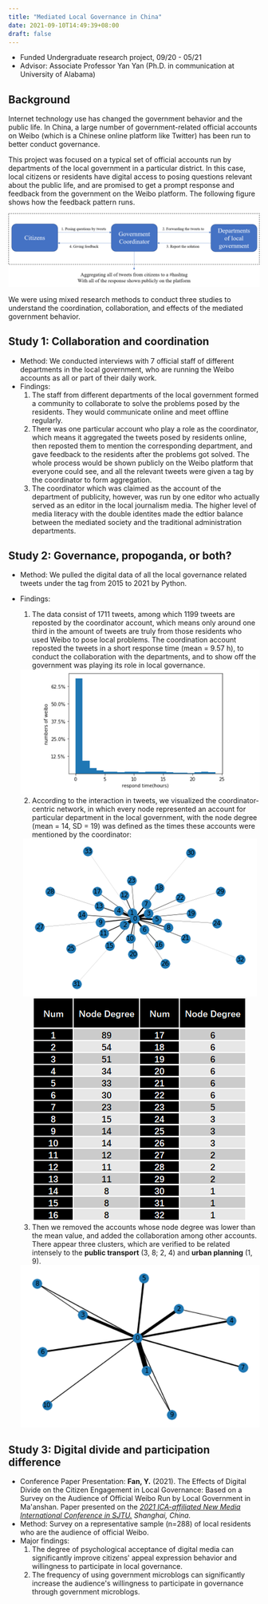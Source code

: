 ```yaml
---
title: "Mediated Local Governance in China"
date: 2021-09-10T14:49:39+08:00
draft: false
---
```


 - Funded Undergraduate research project, 09/20 - 05/21
 - Advisor: Associate Professor Yan Yan (Ph.D. in communication at University of Alabama)

## Background

Internet technology use has changed the government behavior and the public life. In China, a large number of government-related official accounts on Weibo (which is a Chinese online platform like Twitter) has been run to better conduct governance.

This project was focused on a typical set of official accounts run by departments of the local government in a particular district. In this case, local citizens or residents have digital access to posing questions relevant about the public life, and are promised to get a prompt response and feedback from the government on the Weibo platform. The following figure shows how the feedback pattern runs.

<div align = center>
        <img src = "https://raw.githubusercontent.com/YbFan115/ybfan115.github.io/master/resources/_gen/images/MediatedGovern.png">
    </div>

We were using mixed research methods to conduct three studies to understand the coordination, collaboration, and effects of the mediated government behavior.

## Study 1: Collaboration and coordination

- Method: We conducted interviews with 7 official staff of different departments in the local government, who are running the Weibo accounts as all or part of their daily work.
- Findings:
    1. The staff from different departments of the local government formed a community to collaborate to solve the problems posed by the residents. They would communicate online and meet offline regularly. 
    2. There was one particular account who play a role as the coordinator, which means it aggregated the tweets posed by residents online, then reposted them to mention the corresponding department, and gave feedback to the residents after the problems got solved. The whole process would be shown publicly on the Weibo platform that everyone could see, and all the relevant tweets were given a tag by the coordinator to form aggregation.
    3. The coordinator which was claimed as the account of the department of publicity, however, was run by one editor who actually served as an  editor in the local journalism media. The higher level of media literacy with the double identites made the edtior balance between the mediated society and the traditional administration departments.


## Study 2: Governance, propoganda, or both?

- Method: We pulled the digital data of all the local governance related tweets under the tag from 2015 to 2021 by Python. 

- Findings:
    1. The data consist of 1711 tweets, among which 1199 tweets are reposted by the coordinator account, which means only around one third in the amount of tweets are truly from those residents who used Weibo to pose local problems. The coordination account reposted the tweets in a short response time (mean = 9.57 h),  to conduct the collaboration with the departments, and to show off the government was playing its role in local governance.
    <div align = center>
        <img src = "https://raw.githubusercontent.com/YbFan115/ybfan115.github.io/master/resources/_gen/images/ResponseTime.png">
    </div>

    2. According to the interaction in tweets, we visualized the coordinator-centric network, in which every node represented an account for particular department in the local government, with the node degree (mean = 14, SD = 19) was defined as the times these accounts were mentioned by the coordinator:
    <div align = center>
        <img src = "https://raw.githubusercontent.com/YbFan115/ybfan115.github.io/master/resources/_gen/images/Govern_network_raw.png">
        <img src = "https://raw.githubusercontent.com/YbFan115/ybfan115.github.io/master/resources/_gen/images/Govern_network_column.png">
    </div>

    3. Then we removed the accounts whose node degree was lower than the mean value, and added the collaboration among other accounts. There appear three clusters, which are verified to be related intensely to the **public transport** (3, 8; 2, 4) and **urban planning** (1, 9).

    <div align = center>
        <img src = "https://raw.githubusercontent.com/YbFan115/ybfan115.github.io/master/resources/_gen/images/Govern_network_simple.png ">
    </div>

## Study 3: Digital divide and participation difference

- Conference Paper Presentation: **Fan, Y.** (2021). The Effects of Digital Divide on the Citizen Engagement in Local Governance: Based on a Survey on the Audience of Official Weibo Run by Local Government in Ma'anshan. Paper presented on the [*2021 ICA-affiliated New Media International Conference in SJTU.*](https://en.sjtu.edu.cn/events/2046-call-for-papers-2021-ica-affiliated-new-media-international-conference-in-sjtu) *Shanghai, China.*
- Method: Survey on a representative sample (n=288) of local residents who are the audience of official Weibo. 
- Major findings: 
    1. The degree of psychological acceptance of digital media can significantly improve citizens' appeal expression behavior and willingness to participate in local governance.
    2. The frequency of using government microblogs can significantly increase the audience's willingness to participate in governance through government microblogs.



